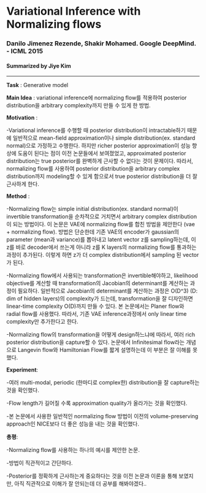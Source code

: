 # Variational Inference with Normalizing flows
### Danilo Jimenez Rezende, Shakir Mohamed. Google DeepMind. - ICML 2015 
#### Summarized by Jiye Kim

---

**Task** : Generative model



**Main Idea** : variational inference에 normalizing flow를 적용하여 posterior distribution을 arbitrary complexity까지 만들 수 있게 한 방법.
 


**Motivation** : 

-Variational inference를 수행할 때 posterior distribution이 intractable하기 때문에 일반적으로 mean-field approximation이나 simple distribution(ex. standard normal)으로 가정하고 수행한다. 하지만 richer posterior approximation이 성능 향상에 도움이 된다는 점이 이전 논문들에서 보여졌었고, approximated posterior distribution는 true posterior를 완벽하게 근사할 수 없다는 것이 문제이다. 따라서, normalizing flow를 사용하여 posterior distribution을 arbitrary complex distribution까지 modeling할 수 있게 함으로서 true posterior distribution을 더 잘 근사하게 한다.

 
 

**Method** :

-Normalizing flow는 simple initial distribution(ex. standard normal)이 invertible transformation을 순차적으로 거치면서 arbitrary complex distribution이 되는 방법이다. 이 논문은 VAE에 normalizing flow를 합친 방법을 제안한다 (vae + normalizing flow). 방법은 단순한데 기존 VAE의 encoder가 gaussian의 parameter (mean과 variance)를 뽑아내고 latent vector z를 sampling하는데, 이 z를 바로 decoder에서 쓰는게 아니라 z를 K layers의 normalizing flow를 통과하는 과정이 추가된다. 이렇게 하면 z가 더 complex distribution에서 sampling 된 vector가 된다.
	
-Normalizing flow에서 사용되는 transformation은 invertible해야하고, likelihood objective를 계산할 때 transformation의 Jacobian의 determinant를 계산하는 과정이 필요하다. 일반적으로 Jacobian의 determinant를 계산하는 과정은 O(D^3) (D: dim of hidden layers)의 complexity가 드는데, transformation을 잘 디자인하면 linear-time complexity O(D)까지 만들 수 있다. 본 논문에서는 Planer flow와 radial flow를 사용했다. 따라서, 기존 VAE inference과정에서 only linear time complexity만 추가한다고 한다.
	
-Normalizing flow의 transformation을 어떻게 design하느냐에 따라서, 여러 rich posterior distribution을 capture할 수 있다. 논문에서 Infinitesimal flow라는 개념으로 Langevin flow와 Hamiltonian Flow를 짧게 설명하는데 이 부분은 잘 이해를 못했다.




**Experiment**:

-여러 multi-modal, periodic (한마디로 complex한) distribution을 잘 capture하는 것을 확인했다.
	
-Flow length가 길어질 수록 approximation quality가 올라가는 것을 확인했다.
	
-본 논문에서 사용한 일반적인 normalizing flow 방법이 이전의 volume-preserving approach인 NICE보다 더 좋은 성능을 내는 것을 확인했다.
 


 

**총평**:

-Normalizing flow를 사용하는 하나의 예시를 제안한 논문.
	
-방법이 직관적이고 간단하다.
	
-Posterior를 정확하게 근사하는게 중요하다는 것을 이전 논문과 이론을 통해 보였지만, 아직 직관적으로 이해가 잘 안되는데 더 공부를 해봐야겠다..
